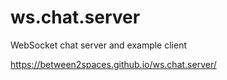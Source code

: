 # ws.chat.server
WebSocket chat server and example client

https://between2spaces.github.io/ws.chat.server/
